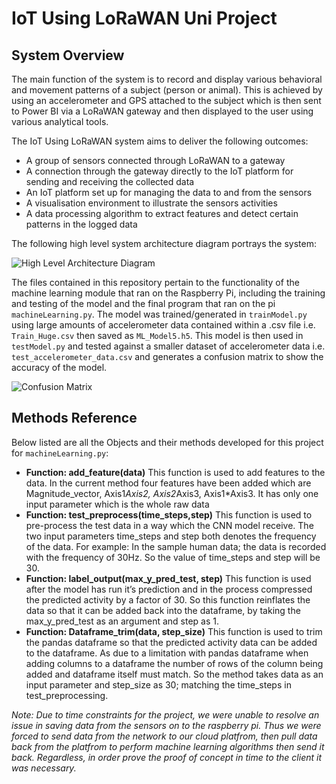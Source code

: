 # IoT Using LoRaWAN Uni Project

## System Overview

The main function of the system is to record and display various behavioral and movement patterns of a subject (person or animal). This is achieved by using an accelerometer and GPS attached to the subject which is then sent to Power BI via a LoRaWAN gateway and then displayed to the user using various analytical tools.  

The IoT Using LoRaWAN system aims to deliver the following outcomes:
* A group of sensors connected through LoRaWAN to a gateway
* A connection through the gateway directly to the IoT platform for sending and receiving the collected data
* An IoT platform set up for managing the data to and from the sensors
* A visualisation environment to illustrate the sensors activities
* A data processing algorithm to extract features and detect certain patterns in the logged data

The following high level system architecture diagram portrays the system:

![High Level Architecture Diagram](https://raw.githubusercontent.com/oreimu/IoT-Using-LoRaWAN-Uni-Project/master/images/figure2.jpg?token=AN6KF5Z4733KWPGO76YTT627O2MGS)

The files contained in this repository pertain to the functionality of the machine learning module that ran on the Raspberry Pi, including the training and testing of the model and the final program that ran on the pi `machineLearning.py`. The model was trained/generated in `trainModel.py` using large amounts of accelerometer data contained within a .csv file i.e. `Train_Huge.csv` then saved as `ML_Model5.h5`. This model is then used in `testModel.py` and tested against a smaller dataset of accelerometer data i.e. `test_accelerometer_data.csv` and generates a confusion matrix to show the accuracy of the model.

![Confusion Matrix](https://raw.githubusercontent.com/oreimu/IoT-Using-LoRaWAN-Uni-Project/master/images/Confusion%20Matrix.png?token=AN6KF5ZYO4MW5RF3RVCDRG27O2MF4)

## Methods Reference 

Below listed are all the Objects and their methods developed for this project for `machineLearning.py`: 

* **Function: add_feature(data)**
  This function is used to add features to the data. In the current method four features have been added which are Magnitude_vector, Axis1*Axis2, Axis2*Axis3, Axis1*Axis3. It has only one input parameter which is the whole raw data
* **Function: test_preprocess(time_steps,step)**
  This function is used to pre-process the test data in a way which the CNN model receive. The two input parameters time_steps and step both denotes the frequency of the data. For example: In the sample human data; the data is recorded with the frequency of 30Hz. So the value of time_steps and step will be 30.
* **Function: label_output(max_y_pred_test, step)**
  This function is used after the model has run it’s prediction and in the process compressed the predicted activity by a factor of 30. So this function reinflates the data so that it can be added back into the dataframe, by taking the max_y_pred_test as an argument and step as 1.
* **Function: Dataframe_trim(data, step_size)**
  This function is used to trim the pandas dataframe so that the predicted activity data can be added to the dataframe. As due to a limitation with pandas dataframe when adding columns to a dataframe the number of rows of the column being added and dataframe itself must match. So the method takes data as an input parameter and step_size as 30; matching the time_steps in test_preprocessing.

*Note: Due to time constraints for the project, we were unable to resolve an issue in saving data from the sensors on to the raspberry pi. Thus we were forced to send data from the network to our cloud platfrom, then pull data back from the platfrom to perform machine learning algorithms then send it back. Regardless, in order prove the proof of concept in time to the client it was necessary.*
